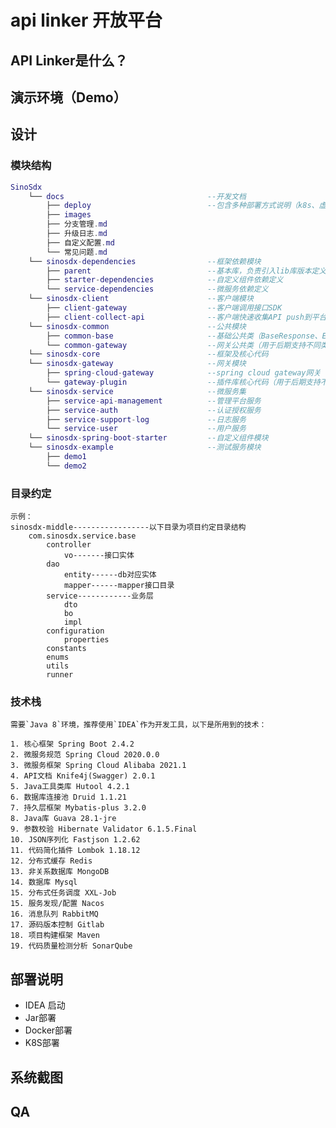 # api linker 开放平台


## API Linker是什么？

## 演示环境（Demo）

## 设计
### 模块结构
```lua
SinoSdx
    └── docs                                --开发文档
        ├── deploy                          --包含多种部署方式说明（k8s、虚机、docker），及对应的sql脚本、nacos配置、启动脚本等文件
        ├── images                  
        ├── 分支管理.md              
        ├── 升级日志.md              
        ├── 自定义配置.md              
        └── 常见问题.md              
    └── sinosdx-dependencies                --框架依赖模块                                 
        ├── parent                          --基本库，负责引入lib库版本定义、maven发布配置、环境配置等
        ├── starter-dependencies            --自定义组件依赖定义
        └── service-dependencies            --微服务依赖定义
    └── sinosdx-client                      --客户端模块                                  
        ├── client-gateway                  --客户端调用接口SDK
        ├── client-collect-api              --客户端快速收集API push到平台SDK
    └── sinosdx-common                      --公共模块                                 
        ├── common-base                     --基础公共类（BaseResponse、Exception、Constants...）
        └── common-gateway                  --网关公共类（用于后期支持不同类型网关）
    └── sinosdx-core                        --框架及核心代码                            
    └── sinosdx-gateway                     --网关模块
        ├── spring-cloud-gateway            --spring cloud gateway网关
        └── gateway-plugin                  --插件库核心代码（用于后期支持不同类型网关）                          
    └── sinosdx-service                     --微服务集                                 
        ├── service-api-management          --管理平台服务
        ├── service-auth                    --认证授权服务
        ├── service-support-log             --日志服务
        └── service-user                    --用户服务
    └── sinosdx-spring-boot-starter         --自定义组件模块                                
    └── sinosdx-example                     --测试服务模块                                
        ├── demo1              
        └── demo2
```

### 目录约定
   	示例：
   	sinosdx-middle-----------------以下目录为项目约定目录结构
        com.sinosdx.service.base
            controller
                vo-------接口实体 
            dao
                entity------db对应实体
                mapper------mapper接口目录
            service------------业务层
                dto
                bo
                impl
            configuration
                properties
            constants
            enums
            utils
            runner
### 技术栈
    需要`Java 8`环境，推荐使用`IDEA`作为开发工具，以下是所用到的技术：
    
    1. 核心框架 Spring Boot 2.4.2
    2. 微服务规范 Spring Cloud 2020.0.0
    3. 微服务框架 Spring Cloud Alibaba 2021.1
    4. API文档 Knife4j(Swagger) 2.0.1
    5. Java工具类库 Hutool 4.2.1
    6. 数据库连接池 Druid 1.1.21
    7. 持久层框架 Mybatis-plus 3.2.0
    8. Java库 Guava 28.1-jre
    9. 参数校验 Hibernate Validator 6.1.5.Final
    10. JSON序列化 Fastjson 1.2.62
    11. 代码简化插件 Lombok 1.18.12
    12. 分布式缓存 Redis  
    13. 非关系数据库 MongoDB
    14. 数据库 Mysql
    15. 分布式任务调度 XXL-Job 
    15. 服务发现/配置 Nacos 
    16. 消息队列 RabbitMQ
    17. 源码版本控制 Gitlab
    18. 项目构建框架 Maven
    19. 代码质量检测分析 SonarQube


## 部署说明

- IDEA 启动
- Jar部署
- Docker部署 
- K8S部署

## 系统截图

## QA
